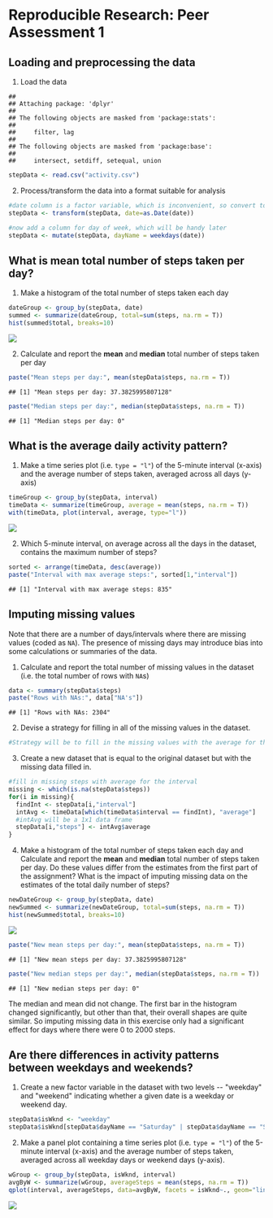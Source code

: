 # Reproducible Research: Peer Assessment 1


## Loading and preprocessing the data
1. Load the data

```
## 
## Attaching package: 'dplyr'
## 
## The following objects are masked from 'package:stats':
## 
##     filter, lag
## 
## The following objects are masked from 'package:base':
## 
##     intersect, setdiff, setequal, union
```

```r
stepData <- read.csv("activity.csv")
```

2. Process/transform the data into a format suitable for analysis

```r
#date column is a factor variable, which is inconvenient, so convert to Date first
stepData <- transform(stepData, date=as.Date(date))

#now add a column for day of week, which will be handy later
stepData <- mutate(stepData, dayName = weekdays(date))
```

## What is mean total number of steps taken per day?
1. Make a histogram of the total number of steps taken each day

```r
dateGroup <- group_by(stepData, date)
summed <- summarize(dateGroup, total=sum(steps, na.rm = T))
hist(summed$total, breaks=10)
```

![](PA1_template_files/figure-html/unnamed-chunk-4-1.png) 

2. Calculate and report the **mean** and **median** total number of steps taken per day

```r
paste("Mean steps per day:", mean(stepData$steps, na.rm = T))
```

```
## [1] "Mean steps per day: 37.3825995807128"
```

```r
paste("Median steps per day:", median(stepData$steps, na.rm = T))
```

```
## [1] "Median steps per day: 0"
```

## What is the average daily activity pattern?
1. Make a time series plot (i.e. `type = "l"`) of the 5-minute interval (x-axis) and the average number of steps taken, averaged across all days (y-axis)

```r
timeGroup <- group_by(stepData, interval)
timeData <- summarize(timeGroup, average = mean(steps, na.rm = T))
with(timeData, plot(interval, average, type="l"))
```

![](PA1_template_files/figure-html/unnamed-chunk-6-1.png) 

2. Which 5-minute interval, on average across all the days in the dataset, contains the maximum number of steps?

```r
sorted <- arrange(timeData, desc(average))
paste("Interval with max average steps:", sorted[1,"interval"])
```

```
## [1] "Interval with max average steps: 835"
```

## Imputing missing values
Note that there are a number of days/intervals where there are missing
values (coded as `NA`). The presence of missing days may introduce
bias into some calculations or summaries of the data.

1. Calculate and report the total number of missing values in the dataset (i.e. the total number of rows with `NA`s)

```r
data <- summary(stepData$steps)
paste("Rows with NAs:", data["NA's"])
```

```
## [1] "Rows with NAs: 2304"
```

2. Devise a strategy for filling in all of the missing values in the dataset.

```r
#Strategy will be to fill in the missing values with the average for that interval, calculated above for daily activity pattern step.
```

3. Create a new dataset that is equal to the original dataset but with the missing data filled in.

```r
#fill in missing steps with average for the interval
missing <- which(is.na(stepData$steps))
for(i in missing){
  findInt <- stepData[i,"interval"]
  intAvg <- timeData[which(timeData$interval == findInt), "average"]
  #intAvg will be a 1x1 data frame
  stepData[i,"steps"] <- intAvg$average
}
```

4. Make a histogram of the total number of steps taken each day and Calculate and report the **mean** and **median** total number of steps taken per day. Do these values differ from the estimates from the first part of the assignment? What is the impact of imputing missing data on the estimates of the total daily number of steps?

```r
newDateGroup <- group_by(stepData, date)
newSummed <- summarize(newDateGroup, total=sum(steps, na.rm = T))
hist(newSummed$total, breaks=10)
```

![](PA1_template_files/figure-html/unnamed-chunk-11-1.png) 

```r
paste("New mean steps per day:", mean(stepData$steps, na.rm = T))
```

```
## [1] "New mean steps per day: 37.3825995807128"
```

```r
paste("New median steps per day:", median(stepData$steps, na.rm = T))
```

```
## [1] "New median steps per day: 0"
```
The median and mean did not change. The first bar in the histogram changed significantly, but other than that, their overall shapes are quite similar. So imputing missing data in this exercise only had a significant effect for days where there were 0 to 2000 steps.

## Are there differences in activity patterns between weekdays and weekends?
1. Create a new factor variable in the dataset with two levels -- "weekday" and "weekend" indicating whether a given date is a weekday or weekend day.

```r
stepData$isWknd <- "weekday"
stepData$isWknd[stepData$dayName == "Saturday" | stepData$dayName == "Sunday"] <- "weekend"
```

2. Make a panel plot containing a time series plot (i.e. `type = "l"`) of the 5-minute interval (x-axis) and the average number of steps taken, averaged across all weekday days or weekend days (y-axis).

```r
wGroup <- group_by(stepData, isWknd, interval)
avgByW <- summarize(wGroup, averageSteps = mean(steps, na.rm = T))
qplot(interval, averageSteps, data=avgByW, facets = isWknd~., geom="line")
```

![](PA1_template_files/figure-html/unnamed-chunk-13-1.png) 
